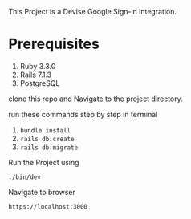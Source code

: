 This Project is a Devise Google Sign-in integration.

# Prerequisites
1. Ruby 3.3.0
2. Rails 7.1.3
3. PostgreSQL

clone this repo and
Navigate to the project directory.

run these commands step by step in terminal

1. ``` bundle install ``` 
2. ``` rails db:create ```
3. ``` rails db:migrate ```

Run the Project using

```
./bin/dev
```

Navigate to browser

`https://localhost:3000`
